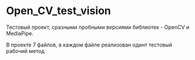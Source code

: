 # Open_CV_test_vision
Тестовый проект, сразными пробными версиями библиотек - OpenCV и MediaPipe.

В проекте 7 файлов, в каждом файле реализован одинт тестовый рабочий метод
